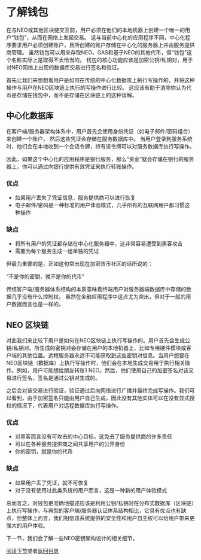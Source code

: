 # 了解钱包
在与NEO或其他区块链交互前，用户必须在他们的本地机器上创建一个唯一的用户“钱包”，从而在网络上发起交易。 这与当前中心化的应用程序不同，中心化程序要求用户必须创建账户，且所创建的账户存储在中心化的服务器上并由服务提供商管理。 虽然钱包可以用来存取NEO，GAS和基于NEO的其他代币，但“钱包”这个名称实际上是取得不太恰当的。 钱包的核心功能应该是加密公钥/私钥对，用于对NEO网络上出现的数据库交易进行签名和验证。

首先让我们来想想看用户是如何在传统的中心化数据库上执行写操作的，并将这种操作与用户在NEO区块链上执行的写操作进行比较。 这应该有助于消除你认为代币是存储在钱包中，而不是存储在区块链上的这种误解。

## 中心化数据库
在客户端/服务器架构体系中，用户首先会使用身份凭证（如电子邮件/密码组合）来创建一个账户， 然后这些凭证会存储在服务数据库中。 当用户登录到服务系统时，他们会在本地收到一个会话令牌，持有该令牌可以对服务数据库执行写操作。

因此，如果这个中心化的应用程序是银行服务，那么“资金”就会存储在银行的服务器上，你可以通过向银行提供有效凭证来执行转账操作。

### 优点
- 如果用户丢失了凭证信息，服务提供商可以进行恢复
- 电子邮件/密码是一种标准的用户体验模式，几乎所有的互联网用户都习惯这种操作

### 缺点
- 将所有用户的凭证都存储在中心化服务器中，这非常容易遭受到黑客攻击
- 需要为每个服务生成一组单独的凭证

但最为重要的是，正如这句常出现在加密货币社区的话所说的：

“不是你的密钥，就不是你的代币”

传统客户端/服务器体系结构的本质意味着终端用户对服务器端数据库中存储的数据几乎没有什么控制权。 虽然在金融应用程序中这点尤为突出，但对于一般的用户数据而言也是一样的。

## NEO 区块链
对此我们来比较下用户是如何在NEO区块链上执行写操作的。用户首先会生成公钥/私钥对。所生成的密钥对会存储在用户的本地机器上，比如专用硬件模块或客户端的其他位置。远程服务器永远不可能获取到这些密钥对信息。当用户想要在NEO区块链（数据库）上执行写操作时，他们会在本地生成交易用于执行相关操作。例如，用户可能想给朋友转账1 NEO。然后，他们使用自己的加密签名对该交易进行签名，签名是通过公钥对生成的。

之后会对该交易进行验证，验证通过后向网络进行广播并最终完成写操作。我们可以看到，由于加密签名只能由用户自己生成，因此没有其他实体可以在没有显式授权的情况下，代表用户对远程数据库执行写操作。

 ### 优点
 - 对黑客而言没有可攻击的中心目标。这免去了服务提供商的许多责任
 - 可以在各种服务提供商之间共享用户的公开身份
 - 你的密钥，就是你的代币
### 缺点
 - 如果用户丢了凭证，就不可恢复
 - 对于没有使用过此类系统的用户而言，这是一种新的用户体验模式

总而言之，对钱包更准确地描述应该是利用公钥/私钥对在分布式数据库（区块链）上执行写操作。与典型的客户端/服务器认证体系结构相比，它具有优点也有缺点，但整体上而言，我们相信该系统提供的安全性和用户自主权可以给用户带来更强大的用户体验。

下一节，我们会了解一些NEO密钥架构设计的相关细节。

[阅读下节](2-Key_derivation_and_address_generation_on_NEO.md)或者[返回目录](../index.md)

